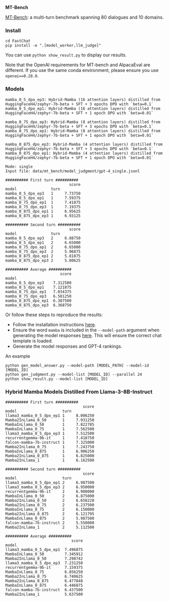 **MT-Bench**

[MT-Bench](https://huggingface.co/spaces/lmsys/mt-bench): a multi-turn benchmark spanning 80 dialogues and 10 domains.

### Install

```
cd FastChat
pip install -e ".[model_worker,llm_judge]"
```

You can use `python show_result.py` to display our results.

Note that the OpenAI requirements for MT-bench and AlpacaEval are different. If you use the same conda environment, please ensure you use `openai==0.28.0`.

### Models

```
mamba_0_5_dpo_ep3: Hybrid-Mamba (16 attention layers) distilled from HuggingFaceH4/zephyr-7b-beta + SFT + 3 epochs DPO with `beta=0.1`
mamba_0_5_dpo_ep1: Hybrid-Mamba (16 attention layers) distilled from HuggingFaceH4/zephyr-7b-beta + SFT + 1 epoch DPO with `beta=0.01`

mamba_0_75_dpo_ep3: Hybrid-Mamba (8 attention layers) distilled from HuggingFaceH4/zephyr-7b-beta + SFT + 3 epochs DPO with `beta=0.1`
mamba_0_75_dpo_ep1: Hybrid-Mamba (8 attention layers) distilled from HuggingFaceH4/zephyr-7b-beta + SFT + 1 epoch DPO with `beta=0.01`

mamba_0_875_dpo_ep3: Hybrid-Mamba (4 attention layers) distilled from HuggingFaceH4/zephyr-7b-beta + SFT + 3 epochs DPO with `beta=0.1`
mamba_0_875_dpo_ep1: Hybrid-Mamba (4 attention layers) distilled from HuggingFaceH4/zephyr-7b-beta + SFT + 1 epoch DPO with `beta=0.01`
```

```
Mode: single
Input file: data/mt_bench/model_judgment/gpt-4_single.jsonl

########## First turn ##########
                            score
model               turn
mamba_0_5_dpo_ep3   1     7.73750
mamba_0_5_dpo_ep1   1     7.59375
mamba_0_75_dpo_ep1  1     7.41875
mamba_0_75_dpo_ep3  1     7.19375
mamba_0_875_dpo_ep1 1     6.95625
mamba_0_875_dpo_ep3 1     6.93125

########## Second turn ##########
                            score
model               turn
mamba_0_5_dpo_ep3   2     6.88750
mamba_0_5_dpo_ep1   2     6.65000
mamba_0_75_dpo_ep1  2     6.65000
mamba_0_75_dpo_ep3  2     5.96875
mamba_0_875_dpo_ep1 2     5.81875
mamba_0_875_dpo_ep3 2     5.80625

########## Average ##########
                        score
model
mamba_0_5_dpo_ep3    7.312500
mamba_0_5_dpo_ep1    7.121875
mamba_0_75_dpo_ep1   7.034375
mamba_0_75_dpo_ep3   6.581250
mamba_0_875_dpo_ep1  6.387500
mamba_0_875_dpo_ep3  6.368750
```

Or follow these steps to reproduce the results:

* Follow the installation instructions [here](https://github.com/lm-sys/FastChat/tree/main/fastchat/llm_judge). 
* Ensure the word `mamba` is included in the `--model-path` argument when generating the model responses [here](https://github.com/lm-sys/FastChat/tree/main/fastchat/llm_judge#step-1-generate-model-answers-to-mt-bench-questions). This will ensure the correct chat template is loaded.
* Generate the model responses and GPT-4 rankings.

An example

```
python gen_model_answer.py --model-path [MODEL_PATH] --model-id [MODEL_ID]
python gen_judgment.py --model-list [MODEL_ID] --parallel 24
python show_result.py --model-list [MODEL_ID]
```

### Hybrid Mamba Models Distilled From Llama-3-8B-Instruct	


```
########## First turn ##########
                                  score
model                    turn
llama3_mamba_0_5_dpo_ep1 1     8.006250
Mamba2InLlama_0_50       1     7.931250
MambaInLlama_0_50        1     7.822785
MambaInLlama_0_75        1     7.562500
llama3_mamba_0_5_dpo_ep3 1     7.512500
recurrentgemma-9b-it     1     7.418750
falcon-mamba-7b-instruct 1     7.325000
Mamba2InLlama_0_75       1     7.243750
MambaInLlama_0_875       1     6.906250
Mamba2InLlama_0_875      1     6.825000
Mamba2InLlama_1          1     6.162500

########## Second turn ##########
                                  score
model                    turn
llama3_mamba_0_5_dpo_ep1 2     6.987500
llama3_mamba_0_5_dpo_ep3 2     6.950000
recurrentgemma-9b-it     2     6.900000
MambaInLlama_0_50        2     6.875000
Mamba2InLlama_0_50       2     6.658228
Mamba2InLlama_0_75       2     6.237500
MambaInLlama_0_75        2     6.150000
Mamba2InLlama_0_875      2     6.121795
MambaInLlama_0_875       2     5.987500
falcon-mamba-7b-instruct 2     5.550000
Mamba2InLlama_1          2     5.112500

########## Average ##########
                             score
model
llama3_mamba_0_5_dpo_ep1  7.496875
MambaInLlama_0_50         7.345912
Mamba2InLlama_0_50        7.298742
llama3_mamba_0_5_dpo_ep3  7.231250
recurrentgemma-9b-it      7.159375
MambaInLlama_0_75         6.856250
Mamba2InLlama_0_75        6.740625
Mamba2InLlama_0_875       6.477848
MambaInLlama_0_875        6.446875
falcon-mamba-7b-instruct  6.437500
Mamba2InLlama_1           5.637500
```